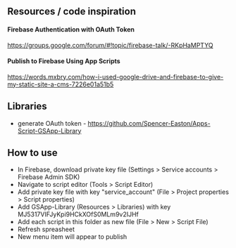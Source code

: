 ## Resources / code inspiration
#### Firebase Authentication with OAuth Token
https://groups.google.com/forum/#!topic/firebase-talk/-RKpHaMPTYQ

#### Publish to Firebase Using App Scripts
https://words.mxbry.com/how-i-used-google-drive-and-firebase-to-give-my-static-site-a-cms-7226e01a51b5

## Libraries
* generate OAuth token - https://github.com/Spencer-Easton/Apps-Script-GSApp-Library

## How to use
* In Firebase, download private key file (Settings > Service accounts > Firebase Admin SDK)
* Navigate to script editor (Tools > Script Editor)
* Add private key file with key "service_account" (File > Project properties > Script properties)
* Add GSApp-Library (Resources > Libraries) with key MJ5317VIFJyKpi9HCkXOfS0MLm9v2IJHf
* Add each script in this folder as new file (File > New > Script File)
* Refresh spreasheet
* New menu item will appear to publish